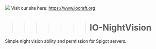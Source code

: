 ![](https://www.iocraft.org/mini.png)
Visit our site here: https://www.iocraft.org
>>>>>>> # IO-NightVision
Simple night vision ability and permission for Spigot servers.
